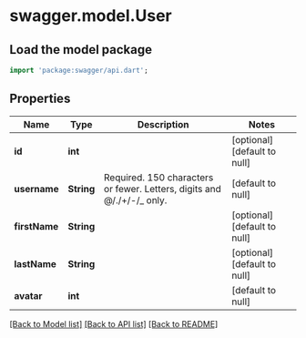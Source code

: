 # swagger.model.User

## Load the model package
```dart
import 'package:swagger/api.dart';
```

## Properties
Name | Type | Description | Notes
------------ | ------------- | ------------- | -------------
**id** | **int** |  | [optional] [default to null]
**username** | **String** | Required. 150 characters or fewer. Letters, digits and @/./+/-/_ only. | [default to null]
**firstName** | **String** |  | [optional] [default to null]
**lastName** | **String** |  | [optional] [default to null]
**avatar** | **int** |  | [default to null]

[[Back to Model list]](../README.md#documentation-for-models) [[Back to API list]](../README.md#documentation-for-api-endpoints) [[Back to README]](../README.md)


